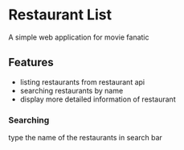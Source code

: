 # Restaurant List
A simple web application for movie fanatic

## Features
- listing restaurants from restaurant api
- searching restaurants by name
- display more detailed information of restaurant

### Searching
type the name of the restaurants in search bar

